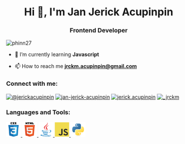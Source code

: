<h1 align="center">Hi 👋, I'm Jan Jerick Acupinpin</h1>
<h3 align="center">Frontend Developer</h3>

<p align="left"> <img src="https://komarev.com/ghpvc/?username=phinn27&label=Profile%20views&color=0e75b6&style=flat" alt="phinn27" /> </p>

- 🌱 I’m currently learning **Javascript**

- 📫 How to reach me **jrckm.acupinpin@gmail.com**

<h3 align="left">Connect with me:</h3>
<p align="left">
<a href="https://dev.to/@jerickacupinpin" target="blank"><img align="center" src="https://raw.githubusercontent.com/rahuldkjain/github-profile-readme-generator/master/src/images/icons/Social/devto.svg" alt="@jerickacupinpin" height="30" width="40" /></a>
<a href="https://linkedin.com/in/jan-jerick-acupinpin" target="blank"><img align="center" src="https://raw.githubusercontent.com/rahuldkjain/github-profile-readme-generator/master/src/images/icons/Social/linked-in-alt.svg" alt="jan-jerick-acupinpin" height="30" width="40" /></a>
<a href="https://fb.com/jerick.acupinpin" target="blank"><img align="center" src="https://raw.githubusercontent.com/rahuldkjain/github-profile-readme-generator/master/src/images/icons/Social/facebook.svg" alt="jerick.acupinpin" height="30" width="40" /></a>
<a href="https://instagram.com/_jrckm" target="blank"><img align="center" src="https://raw.githubusercontent.com/rahuldkjain/github-profile-readme-generator/master/src/images/icons/Social/instagram.svg" alt="_jrckm" height="30" width="40" /></a>
</p>

<h3 align="left">Languages and Tools:</h3>
<p align="left"> <a href="https://www.w3schools.com/css/" target="_blank" rel="noreferrer"> <img src="https://raw.githubusercontent.com/devicons/devicon/master/icons/css3/css3-original-wordmark.svg" alt="css3" width="40" height="40"/> </a> <a href="https://www.w3.org/html/" target="_blank" rel="noreferrer"> <img src="https://raw.githubusercontent.com/devicons/devicon/master/icons/html5/html5-original-wordmark.svg" alt="html5" width="40" height="40"/> </a> <a href="https://www.java.com" target="_blank" rel="noreferrer"> <img src="https://raw.githubusercontent.com/devicons/devicon/master/icons/java/java-original.svg" alt="java" width="40" height="40"/> </a> <a href="https://developer.mozilla.org/en-US/docs/Web/JavaScript" target="_blank" rel="noreferrer"> <img src="https://raw.githubusercontent.com/devicons/devicon/master/icons/javascript/javascript-original.svg" alt="javascript" width="40" height="40"/> </a> <a href="https://www.python.org" target="_blank" rel="noreferrer"> <img src="https://raw.githubusercontent.com/devicons/devicon/master/icons/python/python-original.svg" alt="python" width="40" height="40"/> </a> </p>

